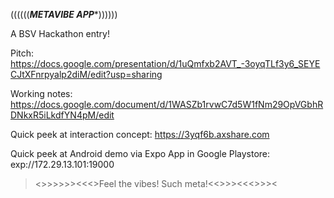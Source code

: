 ((((((***METAVIBE APP****))))))

A BSV Hackathon entry!

Pitch: https://docs.google.com/presentation/d/1uQmfxb2AVT_-3oyqTLf3y6_SEYECJtXFnrpyalp2diM/edit?usp=sharing

Working notes: https://docs.google.com/document/d/1WASZb1rvwC7d5W1fNm29OpVGbhRDNkxR5iLkdfYN4pM/edit

Quick peek at interaction concept: https://3yqf6b.axshare.com

Quick peek at Android demo via Expo App in Google Playstore: exp://172.29.13.101:19000

><>>>>>><<<>Feel the vibes! Such meta!<<>>><<<>>><
